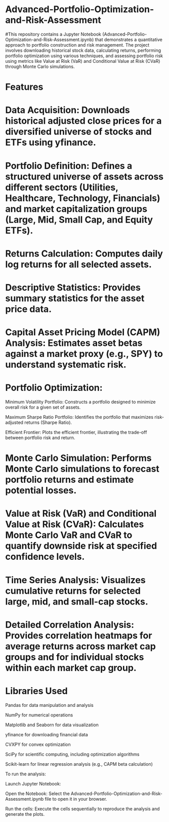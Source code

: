 # Advanced-Portfolio-Optimization-and-Risk-Assessment

#This repository contains a Jupyter Notebook (Advanced-Portfolio-Optimization-and-Risk-Assessment.ipynb) that demonstrates a quantitative approach to portfolio construction and risk management. The project involves downloading historical stock data, calculating returns, performing portfolio optimization using various techniques, and assessing portfolio risk using metrics like Value at Risk (VaR) and Conditional Value at Risk (CVaR) through Monte Carlo simulations.

# Features

# Data Acquisition: Downloads historical adjusted close prices for a diversified universe of stocks and ETFs using yfinance.

# Portfolio Definition: Defines a structured universe of assets across different sectors (Utilities, Healthcare, Technology, Financials) and market capitalization groups (Large, Mid, Small Cap, and Equity ETFs).

# Returns Calculation: Computes daily log returns for all selected assets.

# Descriptive Statistics: Provides summary statistics for the asset price data.

# Capital Asset Pricing Model (CAPM) Analysis: Estimates asset betas against a market proxy (e.g., SPY) to understand systematic risk.

# Portfolio Optimization:

Minimum Volatility Portfolio: Constructs a portfolio designed to minimize overall risk for a given set of assets.

Maximum Sharpe Ratio Portfolio: Identifies the portfolio that maximizes risk-adjusted returns (Sharpe Ratio).

Efficient Frontier: Plots the efficient frontier, illustrating the trade-off between portfolio risk and return.

# Monte Carlo Simulation: Performs Monte Carlo simulations to forecast portfolio returns and estimate potential losses.

# Value at Risk (VaR) and Conditional Value at Risk (CVaR): Calculates Monte Carlo VaR and CVaR to quantify downside risk at specified confidence levels.

# Time Series Analysis: Visualizes cumulative returns for selected large, mid, and small-cap stocks.

# Detailed Correlation Analysis: Provides correlation heatmaps for average returns across market cap groups and for individual stocks within each market cap group.

# Libraries Used

Pandas for data manipulation and analysis

NumPy for numerical operations

Matplotlib and Seaborn for data visualization

yfinance for downloading financial data

CVXPY for convex optimization

SciPy for scientific computing, including optimization algorithms

Scikit-learn for linear regression analysis (e.g., CAPM beta calculation)


To run the analysis:

Launch Jupyter Notebook:

Open the Notebook: Select the Advanced-Portfolio-Optimization-and-Risk-Assessment.ipynb file to open it in your browser.

Run the cells: Execute the cells sequentially to reproduce the analysis and generate the plots.

